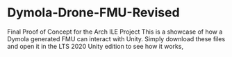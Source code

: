 # Dymola-Drone-FMU-Revised
Final Proof of Concept for the Arch ILE Project
This is a showcase of how a Dymola generated FMU can interact with Unity. Simply download these files and open it in the LTS 2020 Unity edition to see how it works, 
